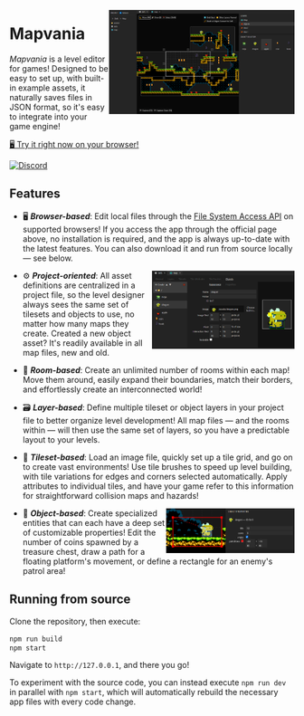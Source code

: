 <img
    src="./doc/main.png"
    alt="Mapvania main interface"
    align="right"
    width="65%">
    
# Mapvania

*Mapvania* is a level editor for games! Designed to be easy to set up, with built-in example assets, it naturally saves files in JSON format, so it's easy to integrate into your game engine!

[🖥️ Try it right now on your browser!](https://hlorenzi.github.io/mapvania/)

[![Discord][badge-discord-img]][badge-discord-url]

[badge-discord-img]: https://img.shields.io/discord/394999035540275222?label=Join%20the%20Discord%20server!&logo=discord
[badge-discord-url]: https://discord.com/invite/pXeDXGD


## Features

- 🖥️ ***Browser-based***: Edit local files through the [File System Access API] on supported browsers! If you access the app through the official page above, no installation is required, and the app is always up-to-date with the latest features. You can also download it and run from source locally — see below.

[File System Access API]: https://wicg.github.io/file-system-access/

<img
    src="./doc/objectDefs.png"
    alt="Mapvania object definitions panel"
    align="right"
    width="50%">

- ⚙️ ***Project-oriented***: All asset definitions are centralized in a project file, so the level designer always sees the same set of tilesets and objects to use, no matter how many maps they create. Created a new object asset? It's readily available in all map files, new and old.


- 🚪 ***Room-based***: Create an unlimited number of rooms within each map! Move them around, easily expand their boundaries, match their borders, and effortlessly create an interconnected world!

- 🗃️ ***Layer-based***: Define multiple tileset or object layers in your project file to better organize level development! All map files — and the rooms within — will then use the same set of layers, so you have a predictable layout to your levels.

- 🧱 ***Tileset-based***: Load an image file, quickly set up a tile grid, and go on to create vast environments! Use tile brushes to speed up level building, with tile variations for edges and corners selected automatically. Apply attributes to individual tiles, and have your game refer to this information for straightforward collision maps and hazards!

<img
    src="./doc/objectProperties.png"
    alt="Mapvania object properties panel"
    align="right"
    width="45%">

- 🍎 ***Object-based***: Create specialized entities that can each have a deep set of customizable properties! Edit the number of coins spawned by a treasure chest, draw a path for a floating platform's movement, or define a rectangle for an enemy's patrol area!


## Running from source

Clone the repository, then execute:

```
npm run build
npm start
```

Navigate to `http://127.0.0.1`, and there you go!

To experiment with the source code, you can instead execute `npm run dev` in parallel with `npm start`, which will automatically rebuild the necessary app files with every code change.